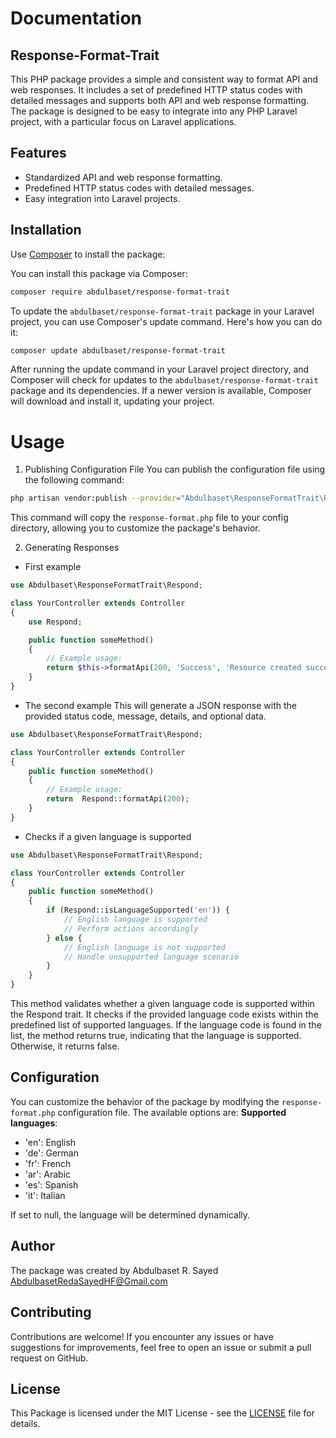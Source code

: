 # Documentation

## Response-Format-Trait

This PHP package provides a simple and consistent way to format API and web responses. It includes a set of predefined HTTP status codes with detailed messages and supports both API and web response formatting. The package is designed to be easy to integrate into any PHP Laravel project, with a particular focus on Laravel applications.

## Features

- Standardized API and web response formatting.
- Predefined HTTP status codes with detailed messages.
- Easy integration into Laravel projects.

## Installation

Use [Composer](https://getcomposer.org/) to install the package:

You can install this package via Composer:

```bash
composer require abdulbaset/response-format-trait
```

To update the `abdulbaset/response-format-trait` package in your Laravel project, you can use Composer's update command. Here's how you can do it:

```bash
composer update abdulbaset/response-format-trait
```

After running the update command in your Laravel project directory, and Composer will check for updates to the `abdulbaset/response-format-trait` package and its dependencies. If a newer version is available, Composer will download and install it, updating your project.

# Usage

1. Publishing Configuration File
   You can publish the configuration file using the following command:

```bash
php artisan vendor:publish --provider="Abdulbaset\ResponseFormatTrait\ResponseFormatTraitServiceProvider" --tag="config"
```

This command will copy the `response-format.php` file to your config directory, allowing you to customize the package's behavior.

2. Generating Responses

- First example

```php
use Abdulbaset\ResponseFormatTrait\Respond;

class YourController extends Controller
{
    use Respond;

    public function someMethod()
    {
        // Example usage:
        return $this->formatApi(200, 'Success', 'Resource created successfully', $data);
    }
}
```

- The second example
  This will generate a JSON response with the provided status code, message, details, and optional data.

```php
use Abdulbaset\ResponseFormatTrait\Respond;

class YourController extends Controller
{
    public function someMethod()
    {
        // Example usage:
        return  Respond::formatApi(200);
    }
}
```

- Checks if a given language is supported

```php
use Abdulbaset\ResponseFormatTrait\Respond;

class YourController extends Controller
{
    public function someMethod()
    {
        if (Respond::isLanguageSupported('en')) {
            // English language is supported
            // Perform actions accordingly
        } else {
            // English language is not supported
            // Handle unsupported language scenario
        }
    }
}
```

This method validates whether a given language code is supported within the Respond trait. It checks if the provided language code exists within the predefined list of supported languages. If the language code is found in the list, the method returns true, indicating that the language is supported. Otherwise, it returns false.

## Configuration

You can customize the behavior of the package by modifying the `response-format.php` configuration file. The available options are:
**Supported languages**:

- 'en': English
- 'de': German
- 'fr': French
- 'ar': Arabic
- 'es': Spanish
- 'it': Italian

If set to null, the language will be determined dynamically.

## Author

The package was created by Abdulbaset R. Sayed <AbdulbasetRedaSayedHF@Gmail.com>

## Contributing

Contributions are welcome! If you encounter any issues or have suggestions for improvements, feel free to open an issue or submit a pull request on GitHub.

## License

This Package is licensed under the MIT License - see the [LICENSE](LICENSE) file for details.
